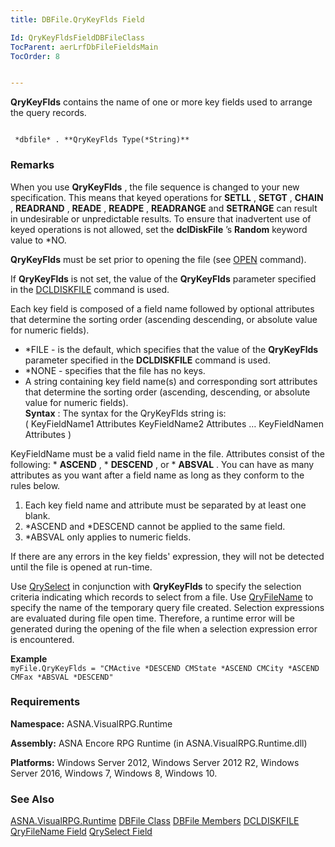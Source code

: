 ```yaml
---
title: DBFile.QryKeyFlds Field

Id: QryKeyFldsFieldDBFileClass
TocParent: aerLrfDbFileFieldsMain
TocOrder: 8


---
```


**QryKeyFlds** contains the name of one or more key fields used to arrange the query records. 

```

 *dbfile* . **QryKeyFlds Type(*String)** 
```

### Remarks
When you use **QryKeyFlds** , the file sequence is changed to your new specification. This means that keyed operations for **SETLL** , **SETGT** , **CHAIN** , **READRAND** , **READE** , **READPE** , **READRANGE** and **SETRANGE** can result in undesirable or unpredictable results. To ensure that inadvertent use of keyed operations is not allowed, set the **dclDiskFile** ’s **Random** keyword value to *NO. 

**QryKeyFlds** must be set prior to opening the file (see [OPEN](OPEN.html) command). 

If **QryKeyFlds** is not set, the value of the **QryKeyFlds** parameter specified in the [DCLDISKFILE](DCLDISKFILE.html) command is used. 

Each key field is composed of a field name followed by optional attributes that determine the sorting order (ascending descending, or absolute value for numeric fields). 

- *FILE - is the default, which specifies that the value of the **QryKeyFlds** 
                parameter specified in the **DCLDISKFILE** 
                command is used.
- *NONE - specifies that the file has no keys.
- A string containing key field name(s) and corresponding sort attributes that
                determine the sorting order (ascending, descending, or absolute value for
                numeric fields).<br /> **Syntax** : The syntax for the QryKeyFlds string is:
                <br />
                ( KeyFieldName1 Attributes  KeyFieldName2 Attributes … KeyFieldNamen
                Attributes )

KeyFieldName must be a valid field name in the file. Attributes consist of the following: * **ASCEND** , * **DESCEND** , or * **ABSVAL** . You can have as many attributes as you want after a field name as long as they conform to the rules below. 

1. Each key field name and attribute must be separated by at least one blank.
2. *ASCEND and *DESCEND cannot be applied to the same field.
3. *ABSVAL only applies to numeric fields.

If there are any errors in the key fields' expression, they will not be detected until the file is opened at run-time. 

Use [QrySelect](QrySelectFieldDBFileClass.html) in conjunction with **QryKeyFlds** to specify the selection criteria indicating which records to select from a file. Use [QryFileName](QryFileNameFieldDBFileClass.html) to specify the name of the temporary query file created. Selection expressions are evaluated during file open time. Therefore, a runtime error will be generated during the opening of the file when a selection expression error is encountered. 

**Example** 
<code class="language-aer">
            myFile.QryKeyFlds = "CMActive *DESCEND CMState *ASCEND CMCity
            *ASCEND CMFax *ABSVAL *DESCEND"
        </code>

### Requirements
**Namespace:** ASNA.VisualRPG.Runtime 

**Assembly:** ASNA Encore RPG Runtime (in ASNA.VisualRPG.Runtime.dll) 

**Platforms:** Windows Server 2012, Windows Server 2012 R2, Windows Server 2016, Windows 7, Windows 8, Windows 10. 

### See Also
[ASNA.VisualRPG.Runtime](aerLrfRuntimeNamespace.html)
[DBFile Class](aerLrfDBFileClass.html)
[DBFile Members](aerLrfDBFileMembers.html)
[DCLDISKFILE](DCLDISKFILE.html)
[QryFileName Field](QryFileNameFieldDBFileClass.html)
[QrySelect Field](QrySelectFieldDBFileClass.html) 
